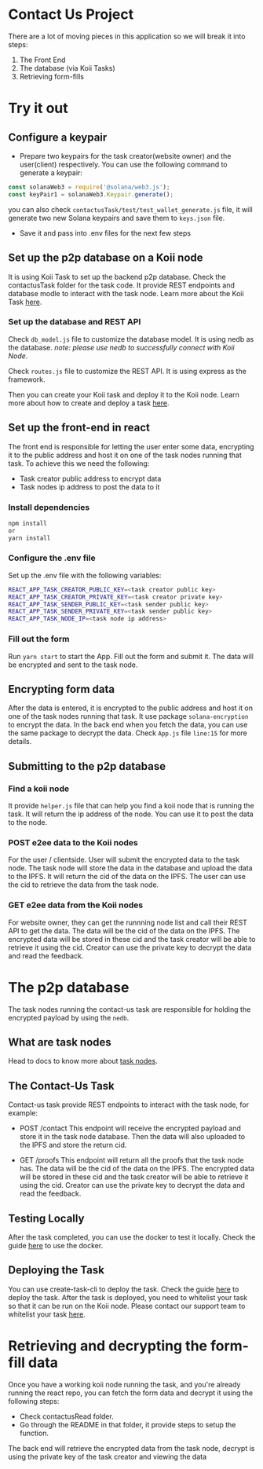 # Contact Us Project

There are a lot of moving pieces in this application so we will break it into steps:
1. The Front End
2. The database (via Koii Tasks)
3. Retrieving form-fills

# Try it out

## Configure a keypair

- Prepare two keypairs for the task creator(website owner) and the user(client) respectively. You can use the following command to generate a keypair:

```javascript
const solanaWeb3 = require('@solana/web3.js');
const keyPair1 = solanaWeb3.Keypair.generate();
```

you can also check `contactusTask/test/test_wallet_generate.js` file, it will generate two new Solana keypairs and save them to `keys.json` file.

- Save it and pass into .env files for the next few steps

## Set up the p2p database on a Koii node

It is using Koii Task to set up the backend p2p database. Check the contactusTask folder for the task code. It provide REST endpoints and database modle to interact with the task node. Learn more about the Koii Task [here](https://docs.koii.network/develop/koii-task-101/what-are-tasks/).

### Set up the database and REST API

Check `db_model.js` file to customize the database model. It is using nedb as the database. *note: please use nedb to successfully connect with Koii Node*. 

Check `routes.js` file to customize the REST API. It is using express as the framework.

Then you can create your Koii task and deploy it to the Koii node. Learn more about how to create and deploy a task [here](https://docs.koii.network/quickstart/command-line-tool/create-task-cli).

## Set up the front-end in react

The front end is responsible for letting the user enter some data, encrypting it to the public address and host it on one of the task nodes running that task. To achieve this we need the following:

- Task creator public address to encrypt data
- Task nodes ip address to post the data to it

### Install dependencies

```bash
npm install
or
yarn install
```

### Configure the .env file

Set up the .env file with the following variables:

```bash
REACT_APP_TASK_CREATOR_PUBLIC_KEY=<task creator public key>
REACT_APP_TASK_CREATOR_PRIVATE_KEY=<task creator private key>
REACT_APP_TASK_SENDER_PUBLIC_KEY=<task sender public key>
REACT_APP_TASK_SENDER_PRIVATE_KEY=<task sender public key>
REACT_APP_TASK_NODE_IP=<task node ip address>
```


### Fill out the form

Run `yarn start` to start the App. Fill out the form and submit it. The data will be encrypted and sent to the task node.

## Encrypting form data

After the data is entered, it is encrypted to the public address and host it on one of the task nodes running that task. It use package `solana-encryption` to encrypt the data. In the back end when you fetch the data, you can use the same package to decrypt the data. Check `App.js` file `line:15` for more details.

## Submitting to the p2p database

### Find a koii node

It provide `helper.js` file that can help you find a koii node that is running the task. It will return the ip address of the node. You can use it to post the data to the node.

### POST e2ee data to the Koii nodes
For the user / clientside. User will submit the encrypted data to the task node. The task node will store the data in the database and upload the data to the IPFS. It will return the cid of the data on the IPFS. The user can use the cid to retrieve the data from the task node.

### GET e2ee data from the Koii nodes
For website owner, they can get the runnning node list and call their REST API to get the data. The data will be the cid of the data on the IPFS. The encrypted data will be stored in these cid and the task creator will be able to retrieve it using the cid. Creator can use the private key to decrypt the data and read the feedback.

# The p2p database
The task nodes running the contact-us task are responsible for holding the encrypted payload by using the `nedb`.

## What are task nodes

Head to docs to know more about [task nodes](https://docs.koii.network/run-a-node/introduction/task-nodes).

## The Contact-Us Task
Contact-us task provide REST endpoints to interact with the task node, for example:

- POST /contact
    This endpoint will receive the encrypted payload and store it in the task node database. Then the data will also uploaded to the IPFS and store the return cid.

- GET /proofs
    This endpoint will return all the proofs that the task node has. The data will be the cid of the data on the IPFS. The encrypted data will be stored in these cid and the task creator will be able to retrieve it using the cid. Creator can use the private key to decrypt the data and read the feedback.

## Testing Locally

After the task completed, you can use the docker to test it locally. Check the guide [here](https://docs.koii.network/develop/write-a-koii-task/task-development-kit-tdk/testing-locally-with-docker/) to use the docker. 

## Deploying the Task

You can use create-task-cli to deploy the task. Check the guide [here](https://docs.koii.network/quickstart/command-line-tool/create-task-cli) to deploy the task. After the task is deployed, you need to whitelist your task so that it can be run on the Koii node. Please contact our support team to whitelist your task [here](https://discord.gg/koii).

# Retrieving and decrypting the form-fill data
Once you have a working koii node running the task, and you're already running the react repo, you can fetch the form data and decrypt it using the following steps:

- Check contactusRead folder.
- Go through the README in that folder, it provide steps to setup the function.

The back end will retrieve the encrypted data from the task node, decrypt is using the private key of the task creator and viewing the data